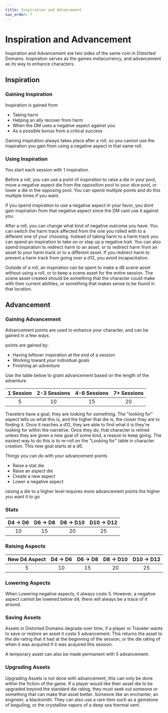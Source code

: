 ```yaml
---
title: Inspiration and Advancement
nav_order: 7
---
```

<script>
if (window.matchMedia && window.matchMedia('(prefers-color-scheme: dark)').matches) {
    jtd.setTheme('dark')
}
</script>
# Inspiration and Advancement

Inspiration and Advancement are two sides of the same coin in Distorted Domains. Inspiration serves as the games metacurrency, and advancement as its way to enhance characters. 

## Inspiration

### Gaining Inspiration

Inspiration is gained from
- Taking harm
- Helping an ally recover from harm
- When the DM uses a negative aspect against you
- As a possible bonus from a critical success

Gaining inspiration always takes place after a roll, so you cannot use the inspiration you gain from using a negative aspect in that same roll.

### Using Inspiration

You start each session with 1 inspiration. 

Before a roll, you can use a point of inspiration to raise a die in your pool, move a negative aspect die from the opposition pool to your dice pool, or lower a die in the opposing pool. You can spend multiple points and do this multiple times if you want.

If you spend inspiration to use a negative aspect in your favor, you dont gain inspiration from that negative aspect since the DM cant use it against you.

After a roll, you can change what kind of negative outcome you have. You can switch the harm track affected from the one you rolled with to a different one of your choosing. Instead of taking harm to a harm track you can spend an inspiration to take on or step up a negative trait. You can also spend inspiration to redirect harm to an asset, or to redirect harm from an asset to your harm track or to a different asset. If you redirect harm to prevent a harm track from going over a d12, you avoid incapacitation.

Outside of a roll, an inspiration can be spent to make a d6 scene asset without using a roll, or to keep a scene asset for the entire session. The scene asset created should be something that the character could make with their current abilities, or something that makes sense to be found in that location.

## Advancement

### Gaining Advancement

Advancement points are used to enhance your character, and can be gained in a few ways.

points are gained by:
- Having leftover inspiration at the end of a session
- Working toward your individual goals
- Finishing an adventure

Use the table below to grant advancement based on the length of the adventure

1 Session | 2-3 Sessions | 4-6 Sessions | 7+ Sessions
:-------: | :----------: | :----------: | :---------:
5         | 10           | 15           | 20


Travelers have a goal, they are looking for something. The "looking for" aspect tells us what this is, and the higher that die is, the closer they are to finding it. Once it reaches a d12, they are able to find what it is they're looking for within the narrative. Once they do, that character is retired unless they are given a new goal of some kind, a reason to keep going. The easiest way to do this is to re-roll on the "Looking for" table in character creation. This new goal starts at a d6.


Things you can do with your advancement points
- Raise a stat die
- Raise an aspect die
- Create a new aspect
- Lower a negative aspect

raising a die to a higher level requires more advancement points the higher you want it to go

### Stats

 D4 -> D6 | D6 -> D8 | D8 -> D10 | D10 -> D12
 :------: | :------: | :-------: | :--------:
 10       | 15       | 20        | 25

### Raising Aspects

New D4 Aspect | D4 -> D6 | D6 -> D8 | D8 -> D10 | D10 -> D12
:-----------: | :------: | :------: | :-------: | :--------:
5             | 10       | 15       | 20        | 25

### Lowering Aspects

When Lowering negative aspects, it always costs 5. However, a negative aspect cannot be lowered below d4, there will always be a trace of it around.

### Saving Assets

Assets in Distorted Domains degrade over time, if a player or Traveler wants to save or restore an asset it costs 5 advancement. This returns the asset to the die rating that it had at the beginning of the session, or the die rating of when it was acquired if it was acquired this session.

A temporary asset can also be made permanent with 5 advancement.

### Upgrading Assets

Upgrading Assets is not done with advancement, this can only be done within the fiction of the game. If a player would like their asset die to be upgraded beyond the standard die rating, they must seek out someone or something that can make that asset better. Someone like an enchanter, an engineer, a blacksmith. They can also use a rare item such as a gemstone of beguiling, or the crystalline vapors of a deep sea thermal vent.
